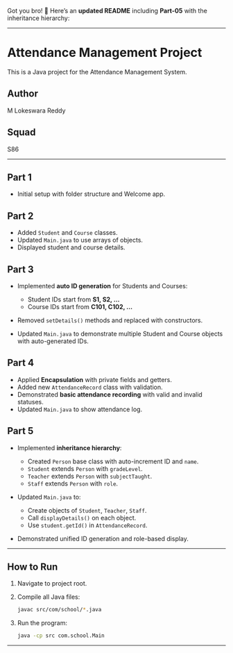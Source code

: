 Got you bro! 🚀 Here’s an **updated README** including **Part-05** with the inheritance hierarchy:

---

# Attendance Management Project

This is a Java project for the Attendance Management System.

## Author

M Lokeswara Reddy

## Squad

S86

---

## Part 1

* Initial setup with folder structure and Welcome app.

## Part 2

* Added `Student` and `Course` classes.
* Updated `Main.java` to use arrays of objects.
* Displayed student and course details.

## Part 3

* Implemented **auto ID generation** for Students and Courses:

  * Student IDs start from **S1, S2, …**
  * Course IDs start from **C101, C102, …**
* Removed `setDetails()` methods and replaced with constructors.
* Updated `Main.java` to demonstrate multiple Student and Course objects with auto-generated IDs.

## Part 4

* Applied **Encapsulation** with private fields and getters.
* Added new `AttendanceRecord` class with validation.
* Demonstrated **basic attendance recording** with valid and invalid statuses.
* Updated `Main.java` to show attendance log.

## Part 5

* Implemented **inheritance hierarchy**:

  * Created `Person` base class with auto-increment ID and `name`.
  * `Student` extends `Person` with `gradeLevel`.
  * `Teacher` extends `Person` with `subjectTaught`.
  * `Staff` extends `Person` with `role`.
* Updated `Main.java` to:

  * Create objects of `Student`, `Teacher`, `Staff`.
  * Call `displayDetails()` on each object.
  * Use `student.getId()` in `AttendanceRecord`.
* Demonstrated unified ID generation and role-based display.

---

## How to Run

1. Navigate to project root.
2. Compile all Java files:

   ```bash
   javac src/com/school/*.java
   ```
3. Run the program:

   ```bash
   java -cp src com.school.Main
   ```

---